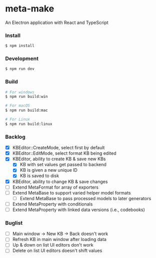 # meta-make

An Electron application with React and TypeScript

### Install

```bash
$ npm install
```

### Development

```bash
$ npm run dev
```

### Build

```bash
# For windows
$ npm run build:win

# For macOS
$ npm run build:mac

# For Linux
$ npm run build:linux
```


### Backlog

- [x] KBEditor::CreateMode, select first by default
- [x] KBEditor::EditMode, select format KB being edited
- [x] KBEditor, ability to create KB & save new KBs
  - [x] KB with set values get passed to backend
  - [x] KB is given a new unique ID
  - [x] KB is saved to disk
- [x] KBEditor, ability to change KB & save changes
- [ ] Extend MetaFormat for array of exporters
- [ ] Extend MetaBase to support varied helper model formats
  - [ ] Extend MetaBase to pass processed models to later generators
- [ ] Extend MetaProperty with conditionals
- [ ] Extend MetaProperty with linked data versions (i.e., codebooks)

### Buglist

- [ ] Main window -> New KB -> Back doesn't work
- [ ] Refresh KB in main window after loading data
- [ ] Up & down on list UI editors don't work
- [ ] Delete on list UI editors doesn't shift values
